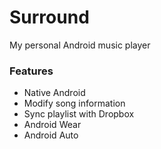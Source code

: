 # Surround
My personal Android music player

### Features

- Native Android
- Modify song information
- Sync playlist with Dropbox
- Android Wear
- Android Auto
